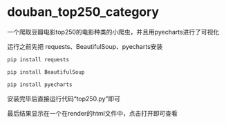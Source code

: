 # douban_top250_category
一个爬取豆瓣电影top250的电影种类的小爬虫，并且用pyecharts进行了可视化

运行之前先把 requests、BeautifulSoup、pyecharts安装

```python
pip install requests

pip install BeautifulSoup

pip install pyecharts
```

安装完毕后直接运行代码“top250.py”即可

最后结果显示在一个在render的html文件中，点击打开即可查看
